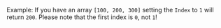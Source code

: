 Example: If you have an array `[100, 200, 300]` setting the `Index` to `1` will return `200`. Please note that the first index is `0`, not `1`!